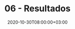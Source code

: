 ---
title: "06 - Resultados"
content: "Vídeo explicando o projeto"
date: 2020-10-30T08:00:00+03:00
draft: false

---